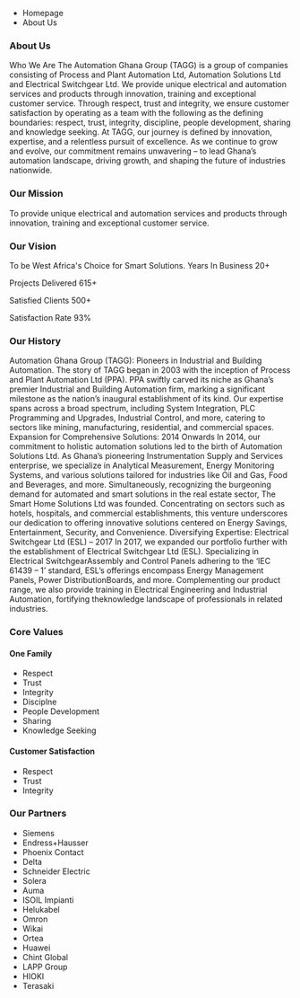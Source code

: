 - Homepage
- About Us

### About Us

Who We Are
The Automation Ghana Group (TAGG) is a group of companies consisting of Process and Plant Automation Ltd, Automation Solutions Ltd and Electrical Switchgear Ltd.
We provide unique electrical and automation services and products through innovation, training and exceptional customer service.
Through respect, trust and integrity, we ensure customer satisfaction by operating as a team with the following as the defining boundaries: respect, trust, integrity, discipline, people development, sharing and knowledge seeking.
At TAGG, our journey is defined by innovation, expertise, and a relentless pursuit of excellence. As we continue to grow and evolve, our commitment remains unwavering &#8211; to lead Ghana&#8217;s automation landscape, driving growth, and shaping the future of industries nationwide.

### Our Mission

To provide unique electrical and automation services and products through innovation, training and exceptional customer service.

### Our Vision

To be West Africa's Choice for Smart Solutions.
Years In Business
20+

Projects Delivered
615+

Satisfied Clients
500+

Satisfaction Rate
93%

### Our History

Automation Ghana Group (TAGG): Pioneers in Industrial and Building Automation.
The story of TAGG began in 2003 with the inception of Process and Plant Automation Ltd (PPA). PPA swiftly carved its niche as Ghana’s premier Industrial and Building Automation firm, marking a significant milestone as the nation&#8217;s inaugural establishment of its kind. Our expertise spans across a broad spectrum, including System Integration, PLC Programming and Upgrades, Industrial Control, and more, catering to sectors like mining, manufacturing, residential, and commercial spaces.
Expansion for Comprehensive Solutions: 2014 Onwards
In 2014, our commitment to holistic automation solutions led to the birth of Automation Solutions Ltd. As Ghana&#8217;s pioneering Instrumentation Supply and Services enterprise, we specialize in Analytical Measurement, Energy Monitoring Systems, and various solutions tailored for industries like Oil and Gas, Food and Beverages, and more.
Simultaneously, recognizing the burgeoning demand for automated and smart solutions in the real estate sector, The Smart Home Solutions Ltd was founded. Concentrating on sectors such as hotels, hospitals, and commercial establishments, this venture underscores our dedication to offering innovative solutions centered on Energy Savings, Entertainment, Security, and Convenience.
Diversifying Expertise: Electrical Switchgear Ltd (ESL) &#8211; 2017
In 2017, we expanded our portfolio further with the establishment of Electrical Switchgear Ltd (ESL). Specializing in Electrical SwitchgearAssembly and Control Panels adhering to the &#8216;IEC 61439 – 1&#8217; standard, ESL’s offerings encompass Energy Management Panels, Power DistributionBoards, and more. Complementing our product range, we also provide training in Electrical Engineering and Industrial Automation, fortifying theknowledge landscape of professionals in related industries.

### Core Values

#### One Family

- Respect
- Trust
- Integrity
- Disciplne
- People Development
- Sharing
- Knowledge Seeking

#### Customer Satisfaction

- Respect
- Trust
- Integrity

### Our Partners

- Siemens
- Endress+Hausser
- Phoenix Contact
- Delta
- Schneider Electric
- Solera
- Auma
- ISOIL Impianti
- Helukabel
- Omron
- Wikai
- Ortea
- Huawei
- Chint Global
- LAPP Group
- HIOKI
- Terasaki
